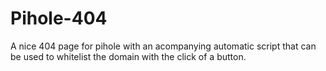 # Pihole-404
A nice 404 page for pihole with an acompanying automatic script that can be used to whitelist the domain with the click of a button.
